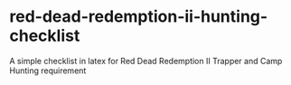 # red-dead-redemption-ii-hunting-checklist
A simple checklist in latex for Red Dead Redemption II Trapper and Camp Hunting requirement
